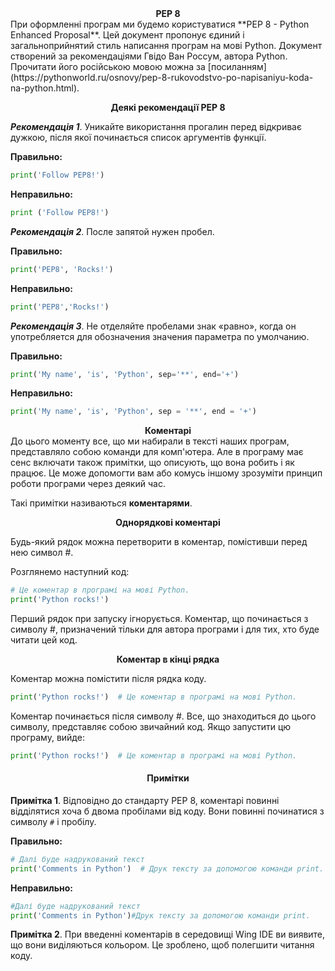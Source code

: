 
<div align="center"><strong>PEP 8</strong></div>
При оформленні програм ми будемо користуватися **PEP 8 - Python Enhanced Proposal**. Цей документ пропонує єдиний і загальноприйнятий стиль написання програм на мові Python. Документ створений за рекомендаціями Гвідо Ван Россум, автора Python. Прочитати його російською мовою можна за [посиланням](https://pythonworld.ru/osnovy/pep-8-rukovodstvo-po-napisaniyu-koda-na-python.html).

<p align="center"><strong>Деякі рекомендації PEP 8</strong></p>

***Рекомендація 1***. Уникайте використання прогалин перед відкриває дужкою, після якої починається список аргументів функції.

**Правильно:**
```python
print('Follow PEP8!')
```

**Неправильно:**
```python
print ('Follow PEP8!')
```

***Рекомендація 2***. После запятой нужен пробел.

**Правильно:**
```python
print('PEP8', 'Rocks!')
```

**Неправильно:**
```python
print('PEP8','Rocks!')
```

***Рекомендація 3***. Не отделяйте пробелами знак «равно», когда он употребляется для обозначения значения параметра по умолчанию.

**Правильно:**
```python
print('My name', 'is', 'Python', sep='**', end='+')
```

**Неправильно:**
```python
print('My name', 'is', 'Python', sep = '**', end = '+')
```

<div align="center"><strong>Коментарі</strong></div>
До цього моменту все, що ми набирали в тексті наших програм, представляло собою команди для комп'ютера. Але в програму має сенс включати також примітки, що описують, що вона робить і як працює. Це може допомогти вам або комусь іншому зрозуміти принцип роботи програми через деякий час.

Такі примітки називаються **коментарями**.

<p align="center"><strong>Однорядкові коментарі</strong></p>

Будь-який рядок можна перетворити в коментар, помістивши перед нею символ #.

Розглянемо наступний код:
```python
# Це коментар в програмі на мові Python.
print('Python rocks!')
```
Перший рядок при запуску ігнорується. Коментар, що починається з символу #, призначений тільки для автора програми і для тих, хто буде читати цей код.

<p align="center"><strong>Коментар в кінці рядка</strong></p>

Коментар можна помістити після рядка коду.

```python
print('Python rocks!')  # Це коментар в програмі на мові Python.
```

Коментар починається після символу #. Все, що знаходиться до цього символу, представляє собою звичайний код. Якщо запустити цю програму, вийде:
```python
print('Python rocks!')  # Це коментар в програмі на мові Python.
```
<h4 align="center"><strong>Примітки</strong></h4>

**Примітка 1**. Відповідно до стандарту PEP 8, коментарі повинні відділятися хоча б двома пробілами від коду. Вони повинні починатися з символу `#` і пробілу.

**Правильно:**

```python
# Далі буде надрукований текст
print('Comments in Python')  # Друк тексту за допомогою команди print.
```

**Неправильно:**

```python
#Далі буде надрукований текст
print('Comments in Python')#Друк тексту за допомогою команди print.
```

**Примітка 2**. При введенні коментарів в середовищі Wing IDE ви виявите, що вони виділяються кольором. Це зроблено, щоб полегшити читання коду.
